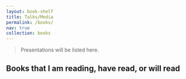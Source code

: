 ```yaml
---
layout: book-shelf
title: Talks/Media
permalink: /books/
nav: true
collection: books
---
```


> Presentations will be listed here. 

## Books that I am reading, have read, or will read
